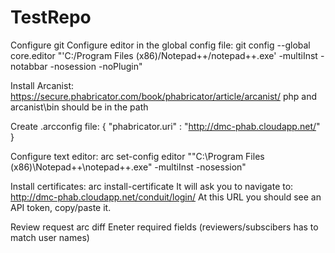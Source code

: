 # TestRepo

Configure git
Configure editor in the global config file: 
git config --global core.editor "'C:/Program Files (x86)/Notepad++/notepad++.exe' -multiInst -notabbar -nosession -noPlugin"

Install Arcanist: https://secure.phabricator.com/book/phabricator/article/arcanist/
php and arcanist\bin should be in the path

Create .arcconfig file:
{
  "phabricator.uri" : "http://dmc-phab.cloudapp.net/"
}

Configure text editor:
arc set-config editor "\"C:\Program Files (x86)\Notepad++\notepad++.exe\" -multiInst -nosession"

Install certificates:
arc install-certificate
It will ask you to navigate to: http://dmc-phab.cloudapp.net/conduit/login/
At this URL you should see an API token, copy/paste it.

Review request
arc diff
Eneter required fields (reviewers/subscibers has to match user names)
